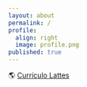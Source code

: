 ```yaml
---
layout: about
permalink: /
profile:
  align: right
  image: profile.png
published: true
---
```


🌎  [Currículo Lattes](http://lattes.cnpq.br/5459229452533929)
